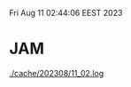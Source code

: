 Fri Aug 11 02:44:06 EEST 2023
# JAM
<a href='./cache/202308/11_02.log'>./cache/202308/11_02.log</a>
